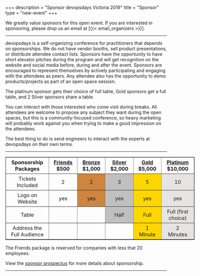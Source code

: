 +++
description = "Sponsor devopsdays Victoria 2019"
title = "Sponsor"
type = "new-event"
+++
<style type="text/css">
    td, th {
        text-align: center;
        padding-left: 15px;
        padding-right: 15px;
        padding-top: 5px;
        padding-bottom: 5px;
    }

    .bronze {
        background-color: peru;
    }

    .silver {
        background-color: silver;
    }

    .gold {
        background-color: gold;
    }
    .platinum {
        background-color: #e5e4e2;
    }


</style>

We greatly value sponsors for this open event.  If you are interested in sponsoring, please drop us an email at [{{< email_organizers >}}].

<hr>

devopsdays is a self-organizing conference for practitioners that depends on sponsorships. We do not have vendor booths, sell product presentations, or distribute attendee contact lists. Sponsors have the opportunity to have short elevator pitches during the program and will get recognition on the website and social media before, during and after the event. Sponsors are encouraged to represent themselves by actively participating and engaging with the attendees as peers. Any attendee also has the opportunity to demo products/projects as part of an open space session.
<p>
The platinum sponsor gets their choice of full table, Gold sponsors get a full table, and 2 Silver sponsors share a table.
<p>
You can interact with those interested who come visit during breaks. All attendees are welcome to propose any subject they want during the open spaces, but this is a community-focused conference, so heavy marketing will probably work against you when trying to make a good impression on the attendees.
<p>
The best thing to do is send engineers to interact with the experts at devopsdays on their own terms.
<p>

<hr/>

<div style="width:590px">
<table border=1 cellspacing=1>
  <tr>
    <th><strong>Sponsorship Packages</strong></th>
    <th><center><b><u>Friends</u><br />$500</b></th>
    <th><center><b><u>Bronze</u><br />$1,000</center></b></th>
    <th><center><b><u>Silver</u><br />$2,000</center></b></th>
    <th><center><b><u>Gold</u><br />$5,000</center></b></th>
    <th><center><b><u>Platinum</u><br />$10,000</center></b></th>
  </tr>
  <tr>
    <td>Tickets Included</td>
    <td>2</td>
    <td class="bronze">2</td>
    <td class="silver">3</td>
    <td class="gold">5</td>
    <td class="platinum">10</td>
  </tr>
  <tr>
    <td>Logo on Website</td>
    <td>yes</td>
    <td class="bronze">yes</td>
    <td class="silver">yes</td>
    <td class="gold">yes</td>
    <td class="platinum">yes</td>
  </tr>
  <tr>
    <td>Table</td>
    <td></td>
    <td></td>
    <td class="silver">Half</td>
    <td class="gold">Full</td>
    <td class="platinum">Full (first choice)</td>
  </tr>
  <tr>
    <td>Address the Full Audience</td>
    <td>&nbsp;</td>
    <td>&nbsp;</td>
    <td>&nbsp;</td>
    <td class="gold">1 Minute</td>
    <td class="platinum">2 Minutes</td>
  </tr>
</table>
</div>

<p>
The Friends package is reserved for companies with less that 20 employees.
<p>
View the <a href="../SponsorDevOpsDays2019.pdf">sponsor prospectus</a> for more details about sponsorship.

<hr/>